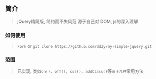 ## 简介 
> jQuery精简版, 简约而不失风范
> 源于自己对 DOM, js的深入理解

### 如何使用
> ```Fork``` or ```git clone https://github.com/ddzy/my-simple-jquery.git```

### 范围
> 已实现, 类似```on(), off(), css(), addClass()```等```三十几种```常用方法
